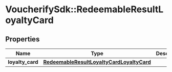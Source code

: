 # VoucherifySdk::RedeemableResultLoyaltyCard

## Properties

| Name | Type | Description | Notes |
| ---- | ---- | ----------- | ----- |
| **loyalty_card** | [**RedeemableResultLoyaltyCardLoyaltyCard**](RedeemableResultLoyaltyCardLoyaltyCard.md) |  | [optional] |

